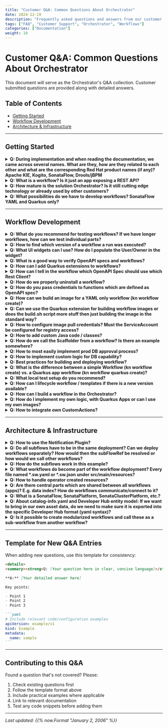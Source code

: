 ```yaml
---
title: "Customer Q&A: Common Questions About Orchestrator"
date: 2024-12-19
description: "Frequently asked questions and answers from our customer interactions about Orchestrator"
tags: ["FAQ", "Customer Support", "Orchestrator", "Workflows"]
categories: ["Documentation"]
weight: 10
---
```


# Customer Q&A: Common Questions About Orchestrator

This document will serve as the Orchestrator's Q&A collection. Customer submitted questions are provided along with detailed answers.

## Table of Contents

- [Getting Started](#getting-started)
- [Workflow Development](#workflow-development)
- [Architecture & Infrastructure](#architecture--infrastructure)

---

## Getting Started

<details>
<summary><strong>Q: During implementation and when reading the documentation, we came across several names. What are they, how are they related to each other and what are the corresponding Red Hat product names (if any)? Apache KIE, Kogito, SonataFlow, Drools/jBPM</strong></summary>

**A:** **Apache KIE (Knowledge is Everything):**
https://kie.apache.org/

It is the Apache Software Foundation umbrella where we develop for example the serverless workflows execution engine, the operator, etc.

Includes sub-projects like SonataFlow (serverless workflows), Drools (business rules), jBPM (business automation), and many cross-project components.

All these projects are open source, and developed and maintained following the Apache Software Foundation governance recommendations and licensing.

Companies like Red Hat, IBM, and others, use these work as the building blocks for delivering their branded products.

**Note**: sometimes we don't have a 1:1 correspondence between a sub-project and a GitHub repository.

**Kogito**:
It is the core technology upon which we build cloud-native business automation, rules execution, serverless workflows, Data Index, etc. For example, the Drools sub-project holds mostly all related with business rules, the respective execution, and is mostly focused on that. While Kogito adds for example the ability for executing business rules via REST endpoints.

**SonataFlow**:
It is the name of the sub-project dedicated to develop our vision of the Serverless Workflows Specification. Community documentation: https://sonataflow.org/serverlessworkflow/main/index.html

Pointers to the repositories:

- https://github.com/apache/incubator-kie-kogito-runtimes
  In this repository we develop the components dedicated to the SonataFlow workflows execution, including persistence, etc.

- https://github.com/apache/incubator-kie-kogito-apps
  In this repository we develop the SonataFlow supporting services like the DataIndex and the Jobs Service.

- https://github.com/apache/incubator-kie-tools
  In this repository we develop the SonataFlow operator, the Kn workflows cli, the supporting services images, the builder image, etc.

**Drools**: Is the sub-project dedicated to business rules execution.

**jBPM**: Is the sub-project dedicated to business automation (BPM).

**Correspondence with Red Hat products:**

- **Red Hat OpenShift Serverless Logic (OSL)**:
  Is built on top of the SonataFlow sub-project and Kogito components.
  Product documentation:
  https://docs.redhat.com/en/documentation/red_hat_openshift_serverless/1.36/html/serverless_logic/index

- **Red Hat Process Automation Manager** (RHPAM, currently under maintenance only):
  Is built on top of jBPM, Drools and other components. This product is now continued by IBM as the IBM Business Automation Manager Open Editions.

</details>

<details>
<summary><strong>Q: What is a workflow? Is it just an app exposing a REST API?</strong></summary>

**A:** In **SonataFlow**, a workflow is a **declarative description of a sequence of steps**—also called states—used to orchestrate services, functions, and logic. These workflows are defined in YAML or JSON following the **Serverless Workflow Specification.**

Technically, when deployed (e.g., using Quarkus in SonataFlow), the workflow is exposed as a REST endpoint. But:

- The workflow itself is not the implementation of the logic—it's the orchestration definition of what happens, in what order, and under what conditions.
- The engine handles the workflow execution, state transitions, and interactions with external services.

Workflow can be triggered also by cloud-events, when the workflow application is subscribed to a Kafka topic or via Knative broker.
At development time, there is no code to implement. Workflow definition is done using the spec and the code is generated by the SonataFlow tools at build time (or at runtime in development mode).
Therefore, there isn't a set of APIs, as this is an internal part of the SonataFlow.
However, each workflow exposes set of APIs that can be viewed at development time using the devtools-ui by using the swagger-ui extension in the devtools dashboard.

Adding custom code to be called in the context of a workflow is also supported as part of the workflow definition. See more here: https://sonataflow.org/serverlessworkflow/latest/core/custom-functions-support.html

</details>

<details>
<summary><strong>Q: How mature is the solution Orchestrator? Is it still cutting edge technology or already used by other customers?</strong></summary>

**A:** The orchestrator was GAed in RHDH 1.5. The current version is 1.6 and it will be merged into RHDH in 1.7. At this point we will have one unified operator which supports RHDH and the Orchestrator facilities.
There are other customers using the orchestrator in production - even on a large scale with multiple thousands of users and others are onboarding to it currently.

</details>

<details>
<summary><strong>Q: What possibilities do we have to develop workflows? SonataFlow YAML and Quarkus only?</strong></summary>

**A:** SonataFlow is an implementation of the serverless workflow spec: https://sonataflow.org/serverlessworkflow/main/core/cncf-serverless-workflow-specification-support.html
It can be written in YAML or JSON format. Then the build process using sonataflow-builder image generates from the workflow definition (and schema/specs) a Quarkus application.
The development tools for the workflow are mentioned in their getting started: https://sonataflow.org/serverlessworkflow/main/getting-started/getting-familiar-with-our-tooling.html

Another option is to use Quarkus cli or mvn quarkus:dev
For writing the workflows there is a VSCode extension that offers code completion and render of the diagram.
For workflows that relies on extended features of the orchestrator, such as the form-widgets, it is preferred to use the rhdh-local or local backstage with Quarkus.

Containers which include the workflow can then be built and deployed using the GitOps profile: https://sonataflow.org/serverlessworkflow/main/cloud/operator/deployment-profile.html

</details>

---

## Workflow Development

<details>
<summary><strong>Q: What do you recommend for testing workflows? If we have longer workflows, how can we test individual parts?</strong></summary>

**A:** In the serverless-workflows repository there is CI for testing some of its workflows, e.g.:
https://github.com/rhdhorchestrator/serverless-workflows/blob/main/.github/workflows/mta-v7.x-e2e.yaml
At first stage, it deploys SonataFlow on a cluster with the dependencies required for the test. Next, it deploys the workflow then configures it for the testing environment.
Once the workflow is ready to be tested, we issue a REST call for invoking a workflow and verifying the result is the expected one
https://github.com/rhdhorchestrator/serverless-workflows/blob/main/e2e/mta-v7.x-vm.sh

Workflow is executed from a single endpoint and represents a flow that depends on previous states.
_There is no API to invoke only part of a workflow._

As a complement, when we work with GitOps workflows, and thus we have a Quarkus project, etc, it might be useful to consider adding JUnit tests at this point. While not testing the final target ecosystem, it can be useful to have an initial set of tests that validates the workflow in a more manageable environment. The drawback sometimes is that when your workflow accesses external services, unless you have available instances, you might need to Mock them. On the other hand, these mocks can be easily programmed to return the exact set of values you need for testing.
You can find some simple example here:

- https://github.com/kiegroup/kogito-examples/blob/192c5ec9b5b1700917b81f3198ce01275df483f0/serverless-workflow-examples/serverless-workflow-hello-world/src/test/java/org/kie/kogito/examples/HelloWorldTest.java
- https://github.com/apache/incubator-kie-kogito-examples/blob/a7fee0031bac658ebe266459f3bc1ae74777938f/serverless-workflow-examples/serverless-workflow-subflows-event/src/test/java/org/kie/kogito/examples/MasterWorkflowTest.java
- https://github.com/apache/incubator-kie-kogito-examples/blob/a7fee0031bac658ebe266459f3bc1ae74777938f/serverless-workflow-examples/serverless-workflow-subflows-event/src/test/java/org/kie/kogito/examples/MasterWorkflowTest.java

And more elaborated cases that we use in product here:

- https://github.com/apache/incubator-kie-kogito-runtimes/tree/56a70ed7543473f4d8305ce34b432122ca0da8e2/quarkus/extensions/kogito-quarkus-serverless-workflow-extension/kogito-quarkus-serverless-workflow-integration-test/src/test/java/org/kie/kogito/quarkus/workflows

</details>

<details>
<summary><strong>Q: How to find which version of a workflow a run was executed?</strong></summary>

**A:** ProcessInstances information is stored in the Data-Index, therefore the information is available only there, via the GraphQL.

For getting the version for a specific instance, GraphQL supports filters, e.g.

```bash
curl -s -X POST 'http://data-index-sonataflow-infra.apps.example.lab.eng.tlv2.redhat.com/graphql/' \
 -H 'Content-Type: application/json' \
  -d '{
    "query": "query { ProcessInstances(where: { id: { equal: \"xxxxxxx-xxxx-xxxx-xxxx-xxxxxxxxxxxx\" } }) { id processId state version } }"
  }' | jq
{
  "data": {
    "ProcessInstances": [
      {
        "id": "xxxxxxx-xxxx-xxxx-xxxx-xxxxxxxxxxxx",
        "processId": "dynamic-course-select",
        "state": "COMPLETED",
        "version": "1.0"
      }
    ]
  }
}
```

</details>

<details>
<summary><strong>Q: What UI widgets can I use? How do I populate the User/Owner in the widget?</strong></summary>

**A:** The documentation for this are here
https://github.com/redhat-developer/rhdh-plugins/blob/main/workspaces/orchestrator/docs/orchestratorFormWidgets.md

It is an additional plugin that serves that extensible UI capabilities (part of the Orchestrator).
The current released version is 1.6.0 and nowadays we're working on 1.6.1 to fix minor issues.

Here is an example to populate the User:
Using backstage catalog backend OpenAPI spec can be found here:

```bash
curl -s -k 'https://{backstage-url}/api/catalog/openapi.json' \
 -H 'Authorization: Bearer...'
```

From that spec you can learn how to fetch entities, e.g. to fetch User or Groups use:
/api/catalog/entities?filter=kind=user,kind=group

From the data input schema use this as the fetch:url value:

```json
"$schema": "http://json-schema.org/draft-07/schema#",
    "type": "object",
    "properties": {
      "selectUser": {
        "type": "string",
        "title": "Please enter user name. Start typing for autocompletion",
        "ui:widget": "ActiveTextInput",
        "ui:props": {
          "fetch:url": "$${{backend.baseUrl}}/api/catalog/entities?fields=metadata.name&filter=kind=user,kind=group",
          "fetch:response:value": "$map($, function($v) { $lowercase($v.kind) & ':' & $v.metadata.namespace & '/' & $v.metadata.name })",
          "fetch:response:autocomplete": "$map($, function($v) { $lowercase($v.kind) & ':' & $v.metadata.namespace & '/' & $v.metadata.name })",
          "fetch:method": "GET",
          "fetch:headers": {
            "Authorization": "Bearer $${{identityApi.token}}"
          }
        }
      }
    }
```

Example can be found here: https://github.com/rhdhorchestrator/serverless-workflows/commit/d92916902b16427a936cb9abf7ebfa4c9f229c46

Parsing the response from the fetch:url is done using JSONATA.
This is a useful tool for evaluating the expressions: https://try.jsonata.org/

</details>

<details>
<summary><strong>Q: What is a good way to verify OpenAPI specs and workflows?</strong></summary>

**A:** Usually we suggest running locally, testing it by solving the errors as they come, if any comes. There is no sandbox to test OpenAPI specs with workflow.

</details>

<details>
<summary><strong>Q: How can I add Quarkus extensions to workflows?</strong></summary>

**A:** When running the workflow locally using maven, the extensions are added to pom.xml (either directly or by quarkus ext add).
When workflow is built in the workflow, the QUARKUS_EXTENSIONS env var is used to add additional dependencies for the build process.

e.g.
QUARKUS_EXTENSIONS="io.quarkus:quarkus-agroal,io.quarkus:quarkus-jdbc-mysql" ~/projects/orchestrator-demo/scripts/build.sh --image=registry.internal/workflows/dbsetup:latest -P

</details>

<details>
<summary><strong>Q: How can I tell in the workflow which OpenAPI Spec should use which Rest Client?</strong></summary>

**A:** See https://sonataflow.org/serverlessworkflow/latest/service-orchestration/orchestration-of-openapi-based-services.html#proc-configuring-openapi-service-endpoint-url

To configure the endpoints, you must use the sanitized OpenAPI specification file name as the REST client configuration key. The configuration key must be set as a valid environment variable.
For example, a file named as subtraction.yaml contains the configuration key as subtraction_yaml.
For more information about how to sanitize file names, see Environment Variables Mapping Rules.

All Quarkus configuration originated in Quarkus, e.g for the rest-client:
https://quarkus.io/guides/rest-client#create-the-configuration

Each spec file represent a system. In the workflow, the functions section defines the APIs of that service from the spec by referencing to it.
In the application.properties we match between the spec file to the URL of the service and its authentication.

</details>

<details>
<summary><strong>Q: How do we properly uninstall a workflow?</strong></summary>

**A:** In SonataFlow, clean up of workflows and their runs is done via the DB, to preserve auditing information. Therefore, even removal of workflows resources (SonataFlow CR, CM, secrets) from the cluster will not influence their appearances in DI.
This information is required for auditing purposes, e.g. maintaining the history of workflow runs.

In orchestrator 1.6 the workflow will be shown as unavailable.
In orchestrator 1.7 deleted workflows will be filtered from the UI - tracked by [this issue](https://issues.redhat.com/browse/FLPATH-2333).

</details>

<details>
<summary><strong>Q: How do you pass credentials to functions which are defined as OpenAPI spec?</strong></summary>

**A:** The workflow is using a token which is defined on RHDH.
This is supported by https://backstage.io/docs/auth/service-to-service-auth/#access-restrictions

In RHDH configmap there is the same section:

```yaml
backend:
  auth:
    externalAccess:
      - type: static
        options:
          token: ${BACKEND_SECRET}
          subject: orchestrator
```

The value for BACKEND_SECRET is taken from a secret of RHDH, e.g. backstage-backend-auth-secret (if installed by the orchestrator operator)

In the workflow, the secret is referenced from the application.properties property:

quarkus.rest-client.scaffolder_openapi_yaml.url=${RHDH_URL}
quarkus.openapi-generator.scaffolder_openapi_yaml.auth.BearerToken.bearer-token=${SCAFFOLDER_BEARER_TOKEN}

The first one points to RHDH_URL (should use the internal service and not the openshift route to avoid certificate issues)
The second property points to the value taken from the BACKEND_SECRET.

The application.properties is translated to the configmap that its name ends with -props.
The value for the variable is taken from the secret.properties that is being translated into a secret

</details>

<details>
<summary><strong>Q: How can we build an image for a YAML only workflow (kn workflow create)?</strong></summary>

**A:** The build.sh script was extended to support a non-quarkus layout using flags -S or --non-quarkus.
https://github.com/rhdhorchestrator/orchestrator-demo/blob/main/scripts/build.sh#L35

</details>

<details>
<summary><strong>Q: Can we use the Quarkus extension for building workflow images or does the build.sh script more stuff then just building the image in the standard way?</strong></summary>

**A:** The build.sh script isn't a must. It offers an opinionated method to build workflows with specific Quarkus extensions that are recommended for production and enables the persistence.

The core part of building workflow is using the openshift-serverless-logic builder image as referenced from https://github.com/rhdhorchestrator/orchestrator-demo/blob/main/docker/osl.Dockerfile#L4

To build the workflow image it is enough to run (with all or part of the extensions, depends on your needs):

```bash
podman build \
 -f ../../orchestrator-demo/docker/osl.Dockerfile \
 --tag $TARGET_IMAGE \
  --platform linux/amd64 \
  --ulimit nofile=4096:4096 \
  --build-arg QUARKUS_EXTENSIONS="\
    org.kie:kie-addons-quarkus-persistence-jdbc:9.102.0.redhat-00005,\
    io.quarkus:quarkus-jdbc-postgresql:3.8.6.redhat-00004,\
    io.quarkus:quarkus-agroal:3.8.6.redhat-00004, \
    io.quarkus:quarkus-smallrye-reactive-messaging-kafka" \
  --build-arg MAVEN_ARGS_APPEND="\
    -DmaxYamlCodePoints=35000000 \
    -Dkogito.persistence.type=jdbc \
    -Dquarkus.datasource.db-kind=postgresql \
    -Dkogito.persistence.proto.marshaller=false" \
    .
```

There is a blog post that explains this into details:
https://www.rhdhorchestrator.io/blog/hacking-build-process/

</details>

<details>
<summary><strong>Q: How to configure image pull credentials? Must the ServiceAccount be configured for registry access?</strong></summary>

**A:** ImagePullSecret can be defined globally in the cluster for the entire cluster and not per-image. Please view: https://docs.redhat.com/en/documentation/openshift_container_platform/4.14/html/images/managing-images#images-update-global-pull-secret_using-image-pull-secrets

If there is a need to patch a resource after it was generated by the script, consider other methods such Kustomize or adding a patch command to edit the resource.

</details>

<details>
<summary><strong>Q: How to add custom Java code / classes?</strong></summary>

**A:** Follow this example:
https://sonataflow.org/serverlessworkflow/main/core/custom-functions-support.html#con-func-java

The class needs to be defined with a full qualifier (have a package defined that matches the one referenced from the workflow as well).
In addition, the class needs to be annotated with @ApplicationScoped or @Dependent for the CDI to dynamically load it.

</details>

<details>
<summary><strong>Q: How do we call the Scaffolder from a workflow? Is there an example somewhere?</strong></summary>

**A:** Here is an example for running a software template from a workflow:
https://github.com/rhdhorchestrator/orchestrator-demo/blob/main/05_software_template_hello_world/workflow/src/main/resources/workflow.sw.yaml

This is the scaffolder OpenAPI spec:
https://github.com/rhdhorchestrator/orchestrator-demo/blob/main/05_software_template_hello_world/workflow/src/main/resources/specs/scaffolder-openapi.yaml

Please note that the argument for the software templates aren't part of the API and should be provided as arguments according to the software template definition, e.g.
https://github.com/rhdhorchestrator/orchestrator-demo/blob/main/05_software_template_hello_world/workflow/src/main/resources/workflow.sw.yaml

One option to capture the exact list of arguments is by looking at the template definition.
Another option is to invoke a software template from the browser, enable web-tools in-browser (before invocation), switch to network tab and "copy as curl command" - this shows exactly how the software template was called via the API and this will be done the same from a workflow.
The input values will have to be defined in the input schema of the workflow (unless we want to calculate them in-workflow and not to be provided by the user)

</details>

<details>
<summary><strong>Q: How to most easily implement prod DB approval process?</strong></summary>

**A:** Here is Example Scaffolding Template which generates 2 git repos - source code and \*-gitops for kubernetes manifests - Red Hat Best Practice: https://github.com/idp-team/software-templates/tree/master/scaffolder-templates/quarkus-web-template

</details>

<details>
<summary><strong>Q: How to implement custom logic for DB capability?</strong></summary>

**A:** Java Module or Connectors with Camel K.
</details>

<details>
<summary><strong>Q: Best practices for building and deploying workflow?</strong></summary>

**Extended Q**:
When we implement our own workflow like in this example https://github.com/rhdhorchestrator/serverless-workflows/tree/main/workflows/experimentals/cluster-onboarding, how do we build and deploy such a workflow? Is there no JSON/YAML workflow specification involved when we write the workflow as code? Could we add a workflow spec and run other steps or would we install the code workflow and call it from another YAML workflow?

**A:** A better reference for learning about the build and deploy resource would be this repository:
https://github.com/rhdhorchestrator/orchestrator-demo/

For instance, this example: https://github.com/rhdhorchestrator/orchestrator-demo/tree/main/02_advanced#building-the-workflow explains how to use a script for building the workflow, generate its manifests and deploy to the cluster.

There is no need to write a code other than:

- The workflow definition (yaml / json)
- The data input schema (json)
- The data output schema (json) - common for all workflows in the context of the orchestrator
- The application.properties - for configuration
- The secret.properties - for sensitive information
- The required spec files for interacting with the external services

This is also described in two-series blog posts:
https://www.rhdhorchestrator.io/blog/building-and-deploying-workflows/ - for using a script
https://www.rhdhorchestrator.io/blog/hacking-build-process/ - for using the build tools without the script

</details>

<details>
<summary><strong>Q: What is the difference between a simple Workflow (kn workflow create) vs. a Quarkus app workflow (kn workflow quarkus create)?</strong></summary>

**A:** The main difference is in the project layout.
The kn-workflow quarkus create will create a project in Quarkus layout, meaning, it will include a maven project and the workflow resources will be placed in src/main/resources
At development, the developer can use Quarkus cli or maven to running the workflow, using maven/Quarkus tools, add additional dependencies to the pom file (e.g if needed for specific configuration) and have more flexibility in the development. This will use the local maven repository to download all of the resources, so the development loop is shorter.

The kn-workflow create uses the flat layout, in which there are only workflow resources and for running there will be a use of a devmode image. Therefore the workflow will be built and run inside a container

</details>

<details>
<summary><strong>Q: What local test setup do you recommend?</strong></summary>

**A:** For testing the interaction between workflows and RHDH there are few options:
1. Use [rhdh-local](https://github.com/redhat-developer/rhdh-local). This setup runs RHDH locally in its container and SonataFlow on its own container that points to local development environment.

2. Use orchestrator plugins development env from stable branch, e.g.: https://github.com/redhat-developer/rhdh-plugins/tree/orchestrator-1.6/workspaces/orchestrator#run-locally-from-this-repo
   This also runs SonataFlow locally: https://github.com/redhat-developer/rhdh-plugins/tree/orchestrator-1.6/workspaces/orchestrator#devmode-local-configuration

</details>

<details>
<summary><strong>Q: How can I lifecycle workflow / templates if there is a new version available?</strong></summary>

**A:** It really depends on how the workflow is designed and implemented.
A few options:

- declarative configuration which is synced via GitOps might be best if PR are issued to projects, using the template. The responsible developer team. or app owners should be responsible to implement the change and test it. Tool like renovatebot or dependabot might help here.
- update in workflows which are implemented in an imperative approach might need "update workflows" who help to bring out the changes from one version to the next one. Example could be database changes / patches to new api versions, etc.

In any case, with RHDH and Orchestrator you should be equipped to analyse which app is installed where in which version and then be able to plan next steps.

</details>

<details>
<summary><strong>Q: How can I build a workflow in the Orchestrator?</strong></summary>

**A:** The Orchestrator is built on OpenShift Serverless and SonataFlow / Kogito. The orchestrator "hooks" into the SonataFlow platform and can display, start, and show the output of workflows. Additionally, the Operator Plugin provides a custom action that can be used to start workflows.

**You cannot build workflows in the Orchestrator itself** - the idea behind it is that an RHDH user (typically a developer) wants to use these flows, e.g., to provision external resources or similar - or they implicitly **use them in the template** and can then view a status (by the way, the Orchestrator also supports the RHDH RBAC model, so I can ensure that, for example, only users/groups that can see certain templates can also see corresponding workflows, etc.)
To do this, you need to know that such a workflow (completely container-native, of course) always runs in a pod, is accessible via a service, and receives its schemas, properties, etc., via configMaps, for example.

In the **simplest case** (though not suitable for production), if the SonataFlow Operator (or OpenShift Serverless Logic Operator) is installed, you can simply create a SonataFlow Custom Resource. Example: https://kiegroup.github.io/kogito-docs/serverlessworkflow/latest/cloud/operator/build-and-deploy-workflows.html#build-deploy-workflow

https://sonataflow.org/serverlessworkflow/main
https://sonataflow.org/serverlessworkflow/main/cloud/operator/deployment-profile.html

What then happens (in the background, through the Operator):

- A build with a BuildConfig is started - the standard builder image and thus the standard runtime image can be adapted - by default these are maven/jdk and Quarkus images.
- When the build is finished, the workflow is started and the corresponding service and even a route are created (the route, i.e., the expose, can be suppressed).
- There is also a Development Profile - CAUTION, workflows in DevMode are not entered into the so-called "Data Index Service" and are therefore not visible in RHDH - you can test them, play with them, but not interact with them via the RHDH Orchestrator.
  https://kiegroup.github.io/kogito-docs/serverlessworkflow/latest/cloud/operator/developing-workflows.html

</details>

<details>
<summary><strong>Q: How do I implement my own logic, with Quarkus Apps or can I use my own images?</strong></summary>

**A:**
1. The general workflow logic should be described in YAML - then you can also view it in the Orchestrator, for example (or visualize it with other tools).
2. In your image, you can do whatever you want.
   Here are a few examples: https://github.com/rhdhorchestrator/serverless-workflows/tree/main/workflows/experimentals

If you don't want to leave it to the Operator which image it uses for building and for runtime, then there is a blog post with explanations and links to scripts, etc. - these **build everything together** and with that you then have full control and can also build your own functions, which you then call from your YAML flow: https://www.rhdhorchestrator.io/blog/building-and-deploying-workflows/

Note - of course, you can also build the entire logic as an application and pack it into your image and then just call "magic_kicks_in_here" from your flow, but then that's no longer a workflow - the boundaries are fluid, but you should ideally not put logic into your code, but only functions: https://www.rhdhorchestrator.io/1.6/docs/

</details>

<details>
<summary><strong>Q: How to integrate own CustomActions?</strong></summary>

**A:** Since RHDH is not rebuilt, we cannot make any code changes, just like custom plugins, as dynamic plugins.
The question aims at creating resources for which there is no template action yet - in that case, you would rather go the way of a workflow in the Orchestrator, which you can address via a template action.

For example: (-> steps)

```yaml
- id: trigger-workflow
  name: Execute Orchestrator Workflow
  action: orchestrator:run
  input:
    workflowId: ${{ parameters.workflowId }}
    parameters: ${{ parameters.workflowParameters }}
    waitForCompletion: true
    timeout: 300
```

But - both are possible, many roads lead to Rome (the Orchestrator's Template Action also comes from the Orchestrator Backend Plugin)...

https://backstage.io/docs/features/software-templates/writing-custom-actions/
https://backstage.io/docs/reference/plugin-scaffolder-backend-module-gitlab/

If there is a backend plugin in backstage to support the action, and it exposes a REST API for it, by creating OpenAPI spec for it or using the rest option, a call can be made to it.
If there isn't only by leveraging a software template for calling it we are invoking software templates and sending notifications from workflows by using the scaffolder-backend plugin and the notifications-backend plugin.
If there is a backend plugin and exposed API - the workflow should be able to call it.

</details>

---

## Architecture & Infrastructure

<details>
<summary><strong>Q: How to use the Notification Plugin?</strong></summary>

**A:** There is a need to enable also the backstage-plugin-notifications-backend-module-email-dynamic plugin.
See more details about the email plugin here:
https://docs.redhat.com/en/documentation/red_hat_developer_hub/1.6/html/dynamic_plugins_reference/con-preinstalled-dynamic-plugins#rhdh-tech-preview-plugins

and here:

- https://github.com/backstage/backstage/blob/master/plugins/notifications-backend-module-email/README.md

- https://backstage.io/docs/notifications/processors/#email-processor

The user/group entity in backstage must have an email address set.
See https://backstage.io/docs/features/software-catalog/descriptor-format/#kind-user

</details>

<details>
<summary><strong>Q: Do all subflows have to be in the same deployment? Can we deploy workflows separately? How would then the subFlowRef be resolved or how would we call other workflows?</strong></summary>

**A:** Deployment represents a single workflow.
For calling subflows from the main workflow, all subflows need to be built into the same image of the calling workflow.

Subflows aren't shown in the Data Index, therefore not shown in the Orchestrator plugin.
Please take a look [here](https://github.com/wmedvede/serverless-workflow-operator-subflows) for a more detailed example on subflows.

</details>

<details>
<summary><strong>Q: How do the subflows work in this example?</strong></summary>

**Extended Q:**
How are workflowA and workflowB started in the subflow example https://github.com/apache/incubator-kie-kogito-examples/blob/main/serverless-workflow-examples/serverless-workflow-subflows-event/src/main/resources/master.sw.json ?

In the master workflow, there are only two states: "setup" and "waitForEvents". 'Wait for events' implies that we only wait for something. So where are workflowA and workflowB started?

How are events related to subworkflows? Are events required? Is the call to setup synchronous?

**A:**
From the README (https://github.com/apache/incubator-kie-kogito-examples/tree/main/serverless-workflow-examples/serverless-workflow-subflows-event):
This example illustrate how to trigger workflows manually with additional parameters calculated by an initial workflow. The workflow responsible for setting up the parameters is executed as the start state. Then, all possible workflows that might be instantiated with those parameters are registered using event state. exclusive property is set to false ensuring that the process instance remains active till all possible workflows has been executed.

So when the workflow is started, it setup things and then waits for events. The workflowA and B are "started" when receiving their corresponding event defined by eventRefs field.
Until both events are received, the workflow will be waiting for the remaining events.

</details>

<details>
<summary><strong>Q: What workflows do become part of the workflow deployment? Every file named *.sw.yaml or *.sw.json under src/main/resources?</strong></summary>

**A:**
The kn-workflow gen-manifest (the CLI to generate the manifests) expects only one sw.yaml or sw.json file.
If there is more than a single file, the CLI will fail with:

```bash
❌ ERROR: generating manifests: ❌ ERROR: multiple SonataFlow definition files found
```

The reason for that is that the main workflow is translated into a SonataFlow CR that represents a single workflow.

If there is a need to add additional subflows, they can be placed in their own directory and referred by the kn-workflow gen-manifest CLI using the --subflows-dir flag

In that case, subflows will have to be placed under
src/main/resources/subflows

</details>

<details>
<summary><strong>Q: How to handle operator created resources?</strong></summary>

**A:**
**Manage the inputs (Backstage CR and referenced ConfigMaps), not the operator's generated outputs.**
Create your own ConfigMaps for app-config.yaml (and auth fragments), reference them from the Backstage CR, and keep both the CR and those ConfigMaps under Git. Do not hand‑edit the operator's default app-config-\* ConfigMaps—the operator may recreate or override them on restart.
https://docs.redhat.com/en/documentation/red_hat_developer_hub/1.5/html-single/configuring_red_hat_developer_hub/index.xml

**Application config**

- Create a ConfigMap (e.g., my-rhdh-app-config) that contains your app-config.yaml.
- Reference it from the Backstage CR: spec.application.appConfig.configMaps.
- Keep both the ConfigMap manifest and the Backstage CR in your Git repo (and sync with Argo CD).
  This is the supported way to customize RHDH without changing operator‑owned ConfigMaps.

**Auth and other fragments**
If you split auth/config into separate fragments (e.g., an "auth" ConfigMap), add it to the same list in the Backstage CR (spec.application.appConfig.configMaps) so the operator mounts all of them. (The official examples show adding additional ConfigMaps there.)

**Dynamic plugin configuration (including Orchestrator UI)**
Store dynamic plugin settings in a ConfigMap (commonly dynamic-plugins-rhdh) and reference it from the Backstage CR via spec.application.dynamicPluginsConfigMapName. Keep it in Git. redhat-developer.github.io

**Extra files & secrets**
If you need to mount additional files beyond app-config.yaml (for example, CA bundles, RBAC policies, or other files), use spec.application.extraFiles in the Backstage CR - again, declared as ConfigMaps/Secrets that you version in Git.

**Orchestrator plugin**
explicitly recommends GitOps approach (Deployment with GitOps): https://www.rhdhorchestrator.io/main/docs/installation/orchestrator/?utm_source=chatgpt.com

</details>

<details>
<summary><strong>Q: Are there central parts which are shared between all workflows (apps)? E.g. data index? How do workflows communicate/connect to it?</strong></summary>

**A:**
Yes, SonataFlow defines several **shared infrastructure components** that serve all deployed workflows across the system. These shared services are crucial for **execution, observability, and coordination.**

1. **Data Index Service (sonataflow-data-index)**

- Acts as a centralized **state store and query layer** for all workflow instances.
- Exposes **GraphQL and/or REST APIs** to query the state, variables, and lifecycle events of workflows.
- Used for Monitoring workflow executions (e.g., in consoles or dashboards) and Searching workflows by business key or input data
- Find more on https://sonataflow.org/serverlessworkflow/main/data-index/data-index-core-concepts.html

2. The **SonataFlow Jobs Service** is responsible for time-based actions

- **Triggering timed events** in workflows, such as timeouts or time-based transitions
- Find more on https://sonataflow.org/serverlessworkflow/main/job-services/core-concepts.html

The communication between workflows to the shared services is done by cloud events.
Based on platform level (shared configuration for all workflows either in a single namespace or a global one), the operator adds the required properties for workflow to interact with the services. See more about the supported configuration at
https://sonataflow.org/serverlessworkflow/main/use-cases/advanced-developer-use-cases/job-service/quarkus-extensions.html#job-service-quarkus-extensions

More about the supporting services can be found here: https://sonataflow.org/serverlessworkflow/latest/cloud/operator/supporting-services.html

</details>

<details>
<summary><strong>Q: What is a SonataFlow, SonataPlatform, SonataClusterPlatform, etc.?</strong></summary>

**A:**
The SonataFlow operator (upstream name of the OpenShift Serverless Logic Operator) defines the following custom resource definitions:

1. SonataFlow - the resource that defines the workflow and its profile - https://sonataflow.org/serverlessworkflow/main/cloud/operator/deployment-profile.html
2. SonataFlowPlatform - It's a singleton per namespace, used to configure the workflows and manage and configure the shared services. It supports configuration for eventing, persistences, monitoring. See https://sonataflow.org/serverlessworkflow/latest/cloud/operator/supporting-services.html#deploy-supporting-services
3. SonataFlowClusterPlatform - it is the **cluster-wide equivalent** of SonataFlowPlatform. While SonataFlowPlatform applies to a **single namespace**, the SonataFlowClusterPlatform resource is designed to provide a **shared configuration across multiple namespaces** in OpenShift cluster.
   Find more here: https://sonataflow.org/serverlessworkflow/latest/cloud/operator/supporting-services.html#cluster-scoped-eventing-system-configuration

</details>

<details>
<summary><strong>Q: About catalog-info.yaml and Developer Hub entity model:
If we want to bring in our own asset data, do we need to make sure it is exported into the specific Developer Hub format (yaml syntax)?</strong></summary>

**A:**
Developer Hub implements the default backstage entity model, which is also used by many plugins as a baseline to identify resources (https://backstage.io/docs/features/software-catalog/system-model/). Red Hat suggestion is to use the standard model, which then ensures best possible compatibility and future readiness. So the simplest way is then to extract the needed data and transform/format it into the default yaml syntax.
If systems should be integrated which do already have its own data model and act as a single source of truth another option

</details>

<details>
<summary><strong>Q: Is it possible to create modularized workflows and call these as a sub-workflow from another workflow?</strong></summary>

**A:**
The serverless workflow specification supports subflows - https://github.com/serverlessworkflow/specification/blob/0.8.x/specification.md#subflow-action
Each workflow can include many sub-flows built into the same build image with the main workflow.
The subflow are internal to the workflow and are not exposed as the main workflow. The definition itself can be shared between multiple workflows at build time, but at runtime the sub-flows aren't exposed.

</details>

---

## Template for New Q&A Entries

When adding new questions, use this template for consistency:

````markdown
<details>
<summary><strong>Q: [Your question here in clear, concise language]</strong></summary>

**A:** [Your detailed answer here]

Key points:

- Point 1
- Point 2
- Point 3

```yaml
# Include relevant code/configuration examples
apiVersion: example/v1
kind: Example
metadata:
  name: sample
```
````

</details>

---

## Contributing to this Q&A

Found a question that's not covered? Please:

1. Check existing questions first
2. Follow the template format above
3. Include practical examples where applicable
4. Link to relevant documentation
5. Test any code snippets before adding them

---

_Last updated: {{% now.Format "January 2, 2006" %}}_
